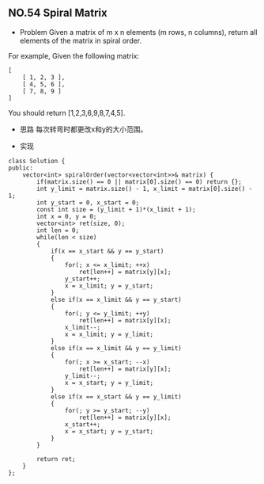 ## NO.54 Spiral Matrix

- Problem 
Given a matrix of m x n elements (m rows, n columns), return all elements of the matrix in spiral order.

For example,
	Given the following matrix:

	[
		[ 1, 2, 3 ],
		[ 4, 5, 6 ],
		[ 7, 8, 9 ]
	]

You should return [1,2,3,6,9,8,7,4,5]. 

- 思路
每次转弯时都更改x和y的大小范围。

- 实现
```
class Solution {
public:
    vector<int> spiralOrder(vector<vector<int>>& matrix) {
        if(matrix.size() == 0 || matrix[0].size() == 0) return {};
        int y_limit = matrix.size() - 1, x_limit = matrix[0].size() - 1;
        int y_start = 0, x_start = 0;
        const int size = (y_limit + 1)*(x_limit + 1);
        int x = 0, y = 0;
        vector<int> ret(size, 0);
        int len = 0;
        while(len < size)
        {
            if(x == x_start && y == y_start)
            {
                for(; x <= x_limit; ++x)
                    ret[len++] = matrix[y][x];
                y_start++;
                x = x_limit; y = y_start;
            }
            else if(x == x_limit && y == y_start)
            {
                for(; y <= y_limit; ++y)
                    ret[len++] = matrix[y][x];
                x_limit--;
                x = x_limit; y = y_limit;
            }
            else if(x == x_limit && y == y_limit)
            {
                for(; x >= x_start; --x)
                    ret[len++] = matrix[y][x];
                y_limit--;
                x = x_start; y = y_limit;
            }
            else if(x == x_start && y == y_limit)
            {
                for(; y >= y_start; --y)
                    ret[len++] = matrix[y][x];
                x_start++;
                x = x_start; y = y_start;
            }
        }
        
        return ret;
    }
};
```
